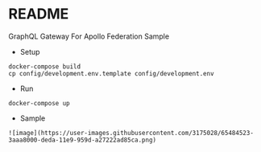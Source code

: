 # README
GraphQL Gateway For Apollo Federation Sample 


* Setup
```
docker-compose build
cp config/development.env.template config/development.env
```

* Run
```
docker-compose up
```

* Sample
```
![image](https://user-images.githubusercontent.com/3175028/65484523-3aaa8000-deda-11e9-959d-a27222ad85ca.png)
```
